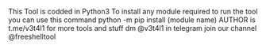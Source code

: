 This Tool is codded in Python3 
To install any module required to run the tool you can use this command
python -m pip install (module name)
AUTHOR is t.me/v3t4l1
for more tools and stuff dm @v3t4l1 in telegram 
join our channel @freeshelltool
